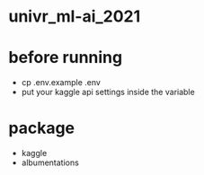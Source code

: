 # univr_ml-ai_2021

# before running
- cp .env.example .env
- put your kaggle api settings inside the variable

# package
 - kaggle
 - albumentations